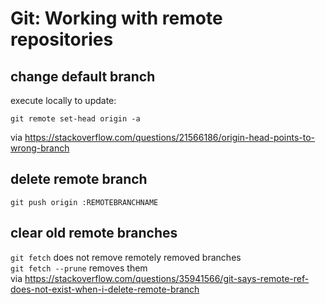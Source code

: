 # Git: Working with remote repositories

## change default branch
execute locally to update:

    git remote set-head origin -a

via https://stackoverflow.com/questions/21566186/origin-head-points-to-wrong-branch


## delete remote branch
    git push origin :REMOTEBRANCHNAME


## clear old remote branches
`git fetch` does not remove remotely removed branches\
`git fetch --prune` removes them\
via https://stackoverflow.com/questions/35941566/git-says-remote-ref-does-not-exist-when-i-delete-remote-branch


